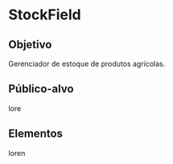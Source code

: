 # StockField
## Objetivo
Gerenciador de estoque de produtos agrícolas.

## Público-alvo
lore

## Elementos
loren
